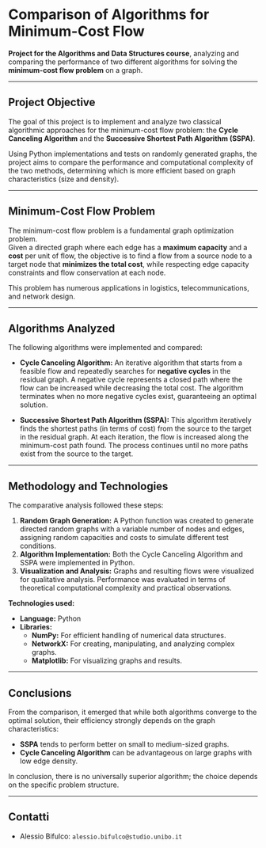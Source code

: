 # Comparison of Algorithms for Minimum-Cost Flow

**Project for the Algorithms and Data Structures course**, analyzing and comparing the performance of two different algorithms for solving the **minimum-cost flow problem** on a graph.

---

## Project Objective

The goal of this project is to implement and analyze two classical algorithmic approaches for the minimum-cost flow problem: the **Cycle Canceling Algorithm** and the **Successive Shortest Path Algorithm (SSPA)**.

Using Python implementations and tests on randomly generated graphs, the project aims to compare the performance and computational complexity of the two methods, determining which is more efficient based on graph characteristics (size and density).

---

## Minimum-Cost Flow Problem

The minimum-cost flow problem is a fundamental graph optimization problem.  
Given a directed graph where each edge has a **maximum capacity** and a **cost** per unit of flow, the objective is to find a flow from a source node to a target node that **minimizes the total cost**, while respecting edge capacity constraints and flow conservation at each node.

This problem has numerous applications in logistics, telecommunications, and network design.

---

## Algorithms Analyzed

The following algorithms were implemented and compared:

- **Cycle Canceling Algorithm:** An iterative algorithm that starts from a feasible flow and repeatedly searches for **negative cycles** in the residual graph. A negative cycle represents a closed path where the flow can be increased while decreasing the total cost. The algorithm terminates when no more negative cycles exist, guaranteeing an optimal solution.  

- **Successive Shortest Path Algorithm (SSPA):** This algorithm iteratively finds the shortest paths (in terms of cost) from the source to the target in the residual graph. At each iteration, the flow is increased along the minimum-cost path found. The process continues until no more paths exist from the source to the target.  

---

## Methodology and Technologies

The comparative analysis followed these steps:

1. **Random Graph Generation:** A Python function was created to generate directed random graphs with a variable number of nodes and edges, assigning random capacities and costs to simulate different test conditions.  
2. **Algorithm Implementation:** Both the Cycle Canceling Algorithm and SSPA were implemented in Python.  
3. **Visualization and Analysis:** Graphs and resulting flows were visualized for qualitative analysis. Performance was evaluated in terms of theoretical computational complexity and practical observations.  

**Technologies used:**

- **Language:** Python  
- **Libraries:**  
  - **NumPy:** For efficient handling of numerical data structures.  
  - **NetworkX:** For creating, manipulating, and analyzing complex graphs.  
  - **Matplotlib:** For visualizing graphs and results.  

---

## Conclusions

From the comparison, it emerged that while both algorithms converge to the optimal solution, their efficiency strongly depends on the graph characteristics:

- **SSPA** tends to perform better on small to medium-sized graphs.  
- **Cycle Canceling Algorithm** can be advantageous on large graphs with low edge density.  

In conclusion, there is no universally superior algorithm; the choice depends on the specific problem structure.

---

## Contatti

* Alessio Bifulco: `alessio.bifulco@studio.unibo.it`
